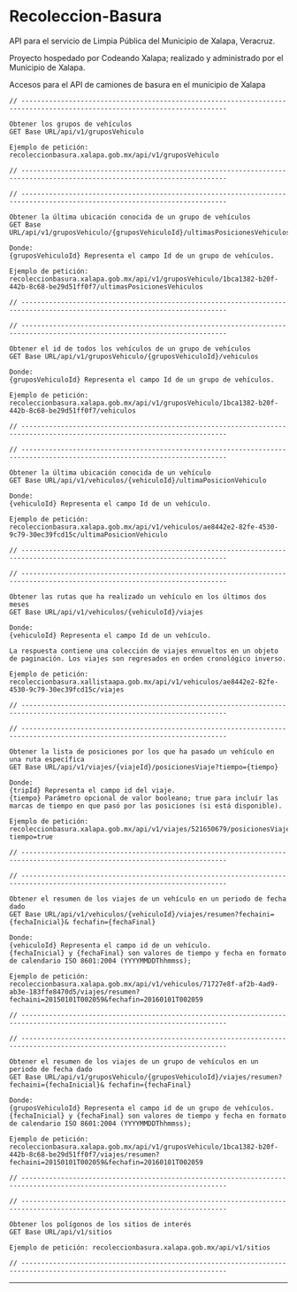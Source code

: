 # Recoleccion-Basura
API para el servicio de Limpia Pública del Municipio de Xalapa, Veracruz.

Proyecto hospedado por Codeando Xalapa; realizado y administrado por el Municipio de Xalapa.


Accesos para el API de camiones de basura en el municipio de Xalapa
	
	// --------------------------------------------------------------------------------------------------------------------------
	
	Obtener los grupos de vehículos
	GET Base URL/api/v1/gruposVehiculo
	
	Ejemplo de petición: recoleccionbasura.xalapa.gob.mx/api/v1/gruposVehiculo
	
	// --------------------------------------------------------------------------------------------------------------------------

	// --------------------------------------------------------------------------------------------------------------------------
	
	Obtener la última ubicación conocida de un grupo de vehículos
	GET Base URL/api/v1/gruposVehiculo/{gruposVehiculoId}/ultimasPosicionesVehiculos
	
	Donde: 
	{gruposVehiculoId} Representa el campo Id de un grupo de vehículos.
	
	Ejemplo de petición: recoleccionbasura.xalapa.gob.mx/api/v1/gruposVehiculo/1bca1382-b20f-442b-8c68-be29d51ff0f7/ultimasPosicionesVehiculos
	
	// --------------------------------------------------------------------------------------------------------------------------

	// --------------------------------------------------------------------------------------------------------------------------
	
	Obtener el id de todos los vehículos de un grupo de vehículos
	GET Base URL/api/v1/gruposVehiculo/{gruposVehiculoId}/vehiculos
	
	Donde: 
	{gruposVehiculoId} Representa el campo Id de un grupo de vehículos.
	
	Ejemplo de petición: recoleccionbasura.xalapa.gob.mx/api/v1/gruposVehiculo/1bca1382-b20f-442b-8c68-be29d51ff0f7/vehiculos
	
	// --------------------------------------------------------------------------------------------------------------------------

	// --------------------------------------------------------------------------------------------------------------------------
	
	Obtener la última ubicación conocida de un vehículo
	GET Base URL/api/v1/vehiculos/{vehiculoId}/ultimaPosicionVehiculo
	
	Donde: 
	{vehiculoId} Representa el campo Id de un vehículo.
	
	Ejemplo de petición: recoleccionbasura.xalapa.gob.mx/api/v1/vehiculos/ae8442e2-82fe-4530-9c79-30ec39fcd15c/ultimaPosicionVehiculo
	
	// --------------------------------------------------------------------------------------------------------------------------

	// --------------------------------------------------------------------------------------------------------------------------
	
	Obtener las rutas que ha realizado un vehículo en los últimos dos meses
	GET Base URL/api/v1/vehiculos/{vehiculoId}/viajes
	
	Donde: 
	{vehiculoId} Representa el campo Id de un vehículo.
	
	La respuesta contiene una colección de viajes envueltos en un objeto de paginación. Los viajes son regresados en orden cronológico inverso.
	
	Ejemplo de petición: recoleccionbasura.xallistaapa.gob.mx/api/v1/vehiculos/ae8442e2-82fe-4530-9c79-30ec39fcd15c/viajes
	
	// --------------------------------------------------------------------------------------------------------------------------
	
	// --------------------------------------------------------------------------------------------------------------------------
	
	Obtener la lista de posiciones por los que ha pasado un vehículo en una ruta específica
	GET Base URL/api/v1/viajes/{viajeId}/posicionesViaje?tiempo={tiempo}
	
	Donde: 
	{tripId} Representa el campo id del viaje. 
	{tiempo} Parámetro opcional de valor booleano; true para incluír las marcas de tiempo en que pasó por las posiciones (si está disponible).
	
	Ejemplo de petición: recoleccionbasura.xalapa.gob.mx/api/v1/viajes/521650679/posicionesViaje?tiempo=true
	
	// --------------------------------------------------------------------------------------------------------------------------
	
	// --------------------------------------------------------------------------------------------------------------------------
	
	Obtener el resumen de los viajes de un vehículo en un periodo de fecha dado
	GET Base URL/api/v1/vehiculos/{vehiculoId}/viajes/resumen?fechaini={fechaInicial}& fechafin={fechaFinal}
	
	Donde: 
	{vehiculoId} Representa el campo id de un vehículo. 
	{fechaInicial} y {fechaFinal} son valores de tiempo y fecha en formato de calendario ISO 8601:2004 (YYYYMMDDThhmmss);
	
	Ejemplo de petición: recoleccionbasura.xalapa.gob.mx/api/v1/vehiculos/71727e8f-af2b-4ad9-ab3e-183ffe8470d5/viajes/resumen?fechaini=20150101T002059&fechafin=20160101T002059
	
	// --------------------------------------------------------------------------------------------------------------------------
	
	// --------------------------------------------------------------------------------------------------------------------------
	
	Obtener el resumen de los viajes de un grupo de vehículos en un periodo de fecha dado
	GET Base URL/api/v1/gruposVehiculo/{gruposVehiculoId}/viajes/resumen?fechaini={fechaInicial}& fechafin={fechaFinal}
	
	Donde: 
	{gruposVehiculoId} Representa el campo id de un grupo de vehículos. 
	{fechaInicial} y {fechaFinal} son valores de tiempo y fecha en formato de calendario ISO 8601:2004 (YYYYMMDDThhmmss);
	
	Ejemplo de petición: recoleccionbasura.xalapa.gob.mx/api/v1/gruposVehiculo/1bca1382-b20f-442b-8c68-be29d51ff0f7/viajes/resumen?fechaini=20150101T002059&fechafin=20160101T002059
	
	// --------------------------------------------------------------------------------------------------------------------------
	
	// --------------------------------------------------------------------------------------------------------------------------
	
	Obtener los polígonos de los sitios de interés
	GET Base URL/api/v1/sitios
	
	Ejemplo de petición: recoleccionbasura.xalapa.gob.mx/api/v1/sitios
	
	// --------------------------------------------------------------------------------------------------------------------------

---
